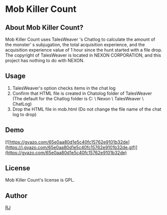 # Mob Killer Count
## About Mob Killer Count?
Mob Killer Count uses TalesWeaver 's Chatlog to calculate the amount of the monster' s subjugation, the total acquisition experience, and the acquisition experience value of 1 hour since the hunt started with a file drop.  
The copyright of TalesWeaver is located in NEXON CORPORATION, and this project has nothing to do with NEXON.

## Usage
1. TalesWeaver's option checks items in the chat log  
2. Confirm that HTML file is created in Chatolog folder of TalesWeaver 
(The default for the Chatlog folder is C: \ Nexon \ TalesWeaver \ ChatLog)  
3. Drop the HTML file in mob.html
(Do not change the file name of the chat log to drop)

## Demo
[![https://gyazo.com/65e0aa80d1e5c40fc15762e9101b32de](https://i.gyazo.com/65e0aa80d1e5c40fc15762e9101b32de.gif)](https://gyazo.com/65e0aa80d1e5c40fc15762e9101b32de)

## License
Mob Killer Count's license is GPL.

## Author
[RJ](https://github.com/oRJapps)
